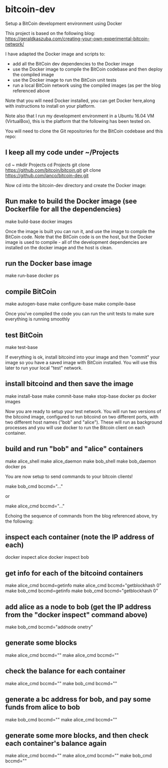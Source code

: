 # bitcoin-dev
Setup a BitCoin development environment using Docker

This project is based on the following blog:  https://geraldkaszuba.com/creating-your-own-experimental-bitcoin-network/

I have adapted the Docker image and scripts to:

- add all the BitCoin dev dependencies to the Docker image
- use the Docker image to compile the BitCoin codebase and then deploy the compiled image
- use the Docker image to run the BitCoin unit tests
- run a local BitCoin network using the compiled images (as per the blog referenced above

Note that you will need Docker installed, you can get Docker here,along with instructions to install on your platform.

Note also that I run my development environment in a Ubuntu 16.04 VM (VirtualBox), this is the platform that the following has been tested on.

You will need to clone the Git repositories for the BitCoin codebase and this repo:

## I keep all my code under ~/Projects
cd ~
mkdir Projects
cd Projects
git clone https://github.com/bitcoin/bitcoin.git
git clone https://github.com/ianco/bitcoin-dev.git

Now cd into the bitcoin-dev directory and create the Docker image:

## Run make to build the Docker image (see Dockerfile for all the dependencies)
make build-base
docker images

Once the image is built you can run it, and use the image to compile the BitCoin code.  Note that the BitCoin code is on the host, but the Docker image is used to compile - all of the development dependencies are installed on the docker image and the host is clean.

## run the Docker base image
make run-base
docker ps

## compile BitCoin
make autogen-base
make configure-base
make compile-base

Once you've compiled the code you can run the unit tests to make sure everything is running smoothly

## test BitCoin
make test-base

If everything is ok, install bitcoind into your image and then "commit" your image so you have a saved image with BitCoin installed.  You will use this later to run your local "test" network.

## install bitcoind and then save the image
make install-base
make commit-base
make stop-base
docker ps
docker images

Now you are ready to setup your test network.  You will run two versions of the bitcoind image, configured to run bitcoind on two different ports, with two different host names ("bob" and "alice").  These will run as background processes and you will use docker to run the Bitcoin client on each container.

## build and run "bob" and "alice" containers
make alice_shell
make alice_daemon
make bob_shell
make bob_daemon
docker ps

You are now setup to send commands to your bitcoin clients!

make bob_cmd bccmd="..."

or 

make alice_cmd bccmd="..."

Echoing the sequence of commands from the blog referenced above, try the following:

## inspect each container (note the IP address of each)
docker inspect alice
docker inspect bob

## get info for each of the bitcoind containers
make alice_cmd bccmd=getinfo
make alice_cmd bccmd="getblockhash 0"
make bob_cmd bccmd=getinfo
make bob_cmd bccmd="getblockhash 0"

## add alice as a node to bob (get the <alice ip> IP address from the "docker inspect" command above)
make bob_cmd bccmd="addnode <alice ip> onetry"

## generate some blocks
make alice_cmd bccmd=""
make alice_cmd bccmd=""

## check the balance for each container
make alice_cmd bccmd=""
make bob_cmd bccmd=""

## generate a bc address for bob, and pay some funds from alice to bob
make bob_cmd bccmd=""
make alice_cmd bccmd=""

## generate some more blocks, and then check each container's balance again
make alice_cmd bccmd=""
make alice_cmd bccmd=""
make bob_cmd bccmd=""









